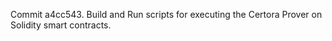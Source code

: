 Commit a4cc543.                    Build and Run scripts for executing the Certora Prover on Solidity smart contracts.